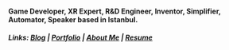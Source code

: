 #### Game Developer, XR Expert, R&D Engineer, Inventor, Simplifier, Automator, Speaker based in Istanbul.

##### Links: [Blog](https://seckin.dev/blog/) | [Portfolio](https://seckin.dev/portfolio/) | [About Me](https://seckin.dev/about/) | [Resume](https://seckin.dev/resume/)
